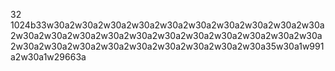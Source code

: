 32 1024b33w30a2w30a2w30a2w30a2w30a2w30a2w30a2w30a2w30a2w30a2w30a2w30a2w30a2w30a2w30a2w30a2w30a2w30a2w30a2w30a2w30a2w30a2w30a2w30a2w30a2w30a2w30a2w30a2w30a2w30a35w30a1w991a2w30a1w29663a